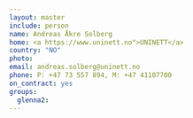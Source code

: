 ```yaml
---
layout: master
include: person
name: Andreas Åkre Solberg 
home: <a https://www.uninett.no">UNINETT</a>
country: "NO"
photo:
email: andreas.solberg@uninett.no
phone: P: +47 73 557 894, M: +47 41107700
on_contract: yes
groups:
  glenna2:
---
```

